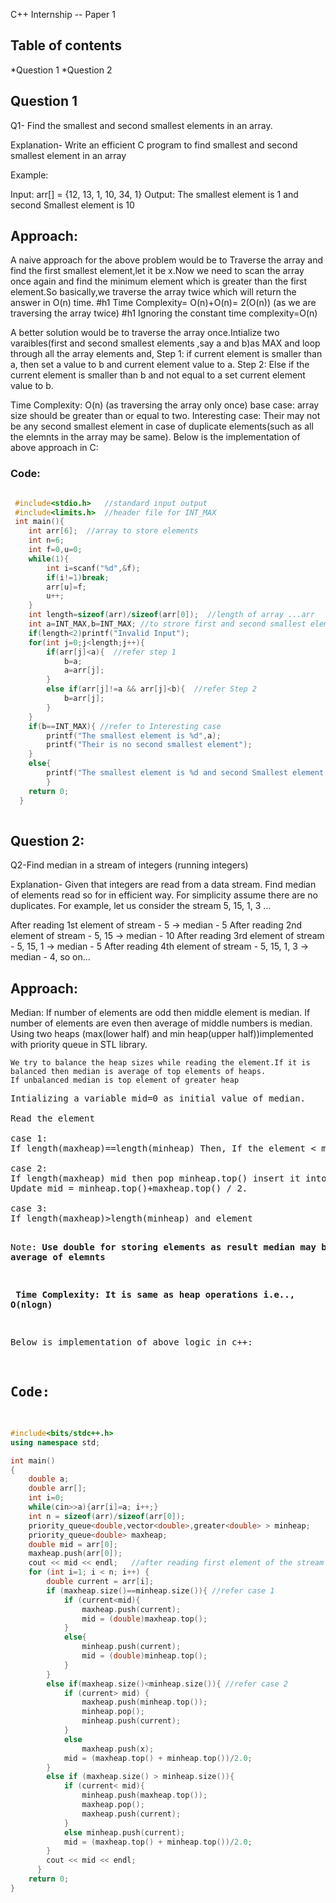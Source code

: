 
C++ Internship -- Paper 1
   
## Table of contents
*Question 1
*Question 2
  
## Question 1

Q1- Find the smallest and second smallest elements in an array.

Explanation- Write an efficient C program to find smallest and second smallest element in an array

Example:

Input: arr[] = {12, 13, 1, 10, 34, 1}
Output: The smallest element is 1 and
second Smallest element is 10
  

## Approach:
 
A naive approach for the above problem would be to Traverse the array and find the first smallest element,let it be x.Now we need to scan the array once again and find the minimum element which is greater than the first element.So basically,we traverse the array twice which will return the answer in O(n) time.
#h1 Time Complexity= O(n)+O(n)= 2(O(n)) (as we are traversing the array twice)
#h1 Ignoring the constant time complexity=O(n)
 
 A better solution would be to traverse the array once.Intialize two varaibles(first and second smallest elements ,say a and b)as MAX and loop through all the array elements and,
 Step 1:  if current element is smaller than a, then set a value to b and current element value to a. 
 Step 2:  Else if the current element is smaller than b and not equal to a set current element value to b.

 Time Complexity: O(n) (as traversing the array only once)
 base case: array size should be greater than or equal to two.
 Interesting case: Their may not be any second smallest element in case of duplicate elements(such as all the elemnts in the array may be same).
 Below is the implementation of above approach in C:
 
 ### Code:
 
```c

 #include<stdio.h>   //standard input output
 #include<limits.h>  //header file for INT_MAX
 int main(){
    int arr[6];  //array to store elements
    int n=6;
    int f=0,u=0;
    while(1){
        int i=scanf("%d",&f);
        if(i!=1)break;
        arr[u]=f;
        u++;
    }
    int length=sizeof(arr)/sizeof(arr[0]);  //length of array ...arr
    int a=INT_MAX,b=INT_MAX; //to strore first and second smallest elements
    if(length<2)printf("Invalid Input");
    for(int j=0;j<length;j++){
        if(arr[j]<a){  //refer step 1
            b=a;
            a=arr[j];
        }
        else if(arr[j]!=a && arr[j]<b){  //refer Step 2
            b=arr[j];
        }
    }
    if(b==INT_MAX){ //refer to Interesting case
        printf("The smallest element is %d",a);
        printf("Their is no second smallest element");
    }
    else{
        printf("The smallest element is %d and second Smallest element is %d",a,b);
        }
    return 0;
  }
  
```
       
## Question 2:

Q2-Find median in a stream of integers (running integers)

Explanation-
Given that integers are read from a data stream. Find median of elements read so for in efficient way. For simplicity assume there are no duplicates. For example, let us consider the stream 5, 15, 1, 3 …

After reading 1st element of stream - 5 -> median - 5
After reading 2nd element of stream - 5, 15 -> median - 10
After reading 3rd element of stream - 5, 15, 1 -> median - 5
After reading 4th element of stream - 5, 15, 1, 3 -> median - 4, so on...

            

## Approach:

Median: If number of elements are odd then middle element is median.
        If number of elements are even then average of middle numbers is median.
Using two heaps (max(lower half) and min heap(upper half))implemented with priority queue in STL library.
```
We try to balance the heap sizes while reading the element.If it is balanced then median is average of top elements of heaps.
If unbalanced median is top element of greater heap
```
<pre>
Intializing a variable mid=0 as initial value of median.

Read the element 

case 1:
If length(maxheap)==length(minheap) Then, If the element < mid then insert it to the max heap and update mid =maxheap.top(). If the element>mid then insert it to minheap and mid =minheap.top()

case 2:
If length(maxheap)<length(minheap) and the element > mid then pop minheap.top() insert it into  maxheap and insert the element to minheap else insert the element to the max heap.
Update mid = minheap.top()+maxheap.top() / 2.

case 3: 
If length(maxheap)>length(minheap) and element<mid then pop the maxheap.top() ,insert it into minheap and insert the element to max heap or else insert the element to minheap. 
Then update mid=minheap.top()+maxheap.top() / 2.
</pre>

Note: <b>Use double for storing elements as result median may be average of elemnts</b>

<b> Time Complexity: It is same as heap operations i.e.., O(nlogn)</b>

Below is implementation of above logic in c++:

## Code:

```c++
#include<bits/stdc++.h> 
using namespace std; 

int main() 
{ 
    double a;
    double arr[];
    int i=0;
    while(cin>>a){arr[i]=a; i++;}
    int n = sizeof(arr)/sizeof(arr[0]); 
    priority_queue<double,vector<double>,greater<double> > minheap; 
    priority_queue<double> maxheap; 
    double mid = arr[0]; 
    maxheap.push(arr[0]); 
    cout << mid << endl;   //after reading first element of the stream print it
    for (int i=1; i < n; i++) { 
        double current = arr[i]; 
        if (maxheap.size()==minheap.size()){ //refer case 1
            if (current<mid){
                maxheap.push(current); 
                mid = (double)maxheap.top(); 
            }
            else{ 
                minheap.push(current); 
                mid = (double)minheap.top(); 
            } 
        } 
        else if(maxheap.size()<minheap.size()){ //refer case 2
            if (current> mid) { 
                maxheap.push(minheap.top()); 
                minheap.pop(); 
                minheap.push(current); 
            } 
            else
                maxheap.push(x); 
            mid = (maxheap.top() + minheap.top())/2.0; 
        } 
        else if (maxheap.size() > minheap.size()){ 
            if (current< mid){
                minheap.push(maxheap.top()); 
                maxheap.pop(); 
                maxheap.push(current); 
            } 
            else minheap.push(current); 
            mid = (maxheap.top() + minheap.top())/2.0; 
        } 
        cout << mid << endl; 
      }
    return 0; 
}
```
     
